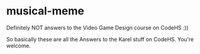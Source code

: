 # musical-meme
Definitely NOT answers to the Video Game Design course on CodeHS :))

So basically these are all the Answers to the Karel stuff on CodeHS. You're welcome. 
